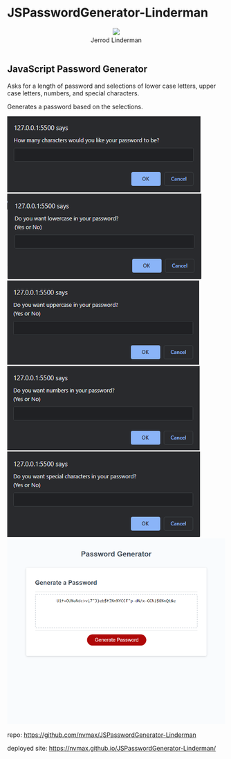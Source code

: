 # JSPasswordGenerator-Linderman
<div id="header" align="center">
  <img src="https://media.giphy.com/media/M9gbBd9nbDrOTu1Mqx/giphy.gif" width="100"/>
</div>
<div align="center">
 Jerrod Linderman
</div>
<div align="center">
<img src="https://komarev.com/ghpvc/?username=nvmaxx&style=flat-square&color=blue" alt=""/>
</div>

## JavaScript Password Generator
Asks for a length of password and selections of lower case letters, upper case letters, numbers, and special characters.

Generates a password based on the selections.

![](/images/sizeselection.png)
![](/images/lowerc.png)
![](/images/upperc.png)
![](/images/numbers.png)
![](/images/special.png)
![](/images/generated.png)




repo: https://github.com/nvmax/JSPasswordGenerator-Linderman

deployed site:  https://nvmax.github.io/JSPasswordGenerator-Linderman/